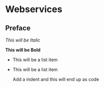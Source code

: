 Webservices
==============

Preface
--------------

*This will be Italic*

**This will be Bold**

- This will be a list item
- This will be a list item

    Add a indent and this will end up as code